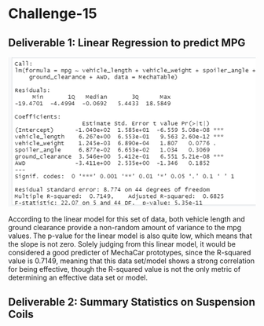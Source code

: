 # Challenge-15
## Deliverable 1: Linear Regression to predict MPG

![This is an image](https://github.com/sandmanN7/Challenge-15/blob/main/images/lm.png)

According to the linear model for this set of data, both vehicle length and ground clearance provide a non-random amount of variance to the mpg values. The p-value for
the linear model is also quite low, which means that the slope is not zero. Solely judging from this linear model, it would be considered a good predicter of MechaCar prototypes, since the R-squared value is 0.7149, meaning that this data set/model shows a strong correlation for being effective, though the R-squared value is not the only metric of determining an effective data set or model.

## Deliverable 2: Summary Statistics on Suspension Coils
